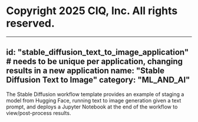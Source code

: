 # Copyright 2025 CIQ, Inc. All rights reserved.
---
id: "stable_diffusion_text_to_image_application" # needs to be **unique** per application, changing results in a new application
name: "Stable Diffusion Text to Image"
category: "ML_AND_AI"
---
The Stable Diffusion workflow template provides an example of staging a model from Hugging Face, running text to image generation given a text prompt, and deploys a Jupyter Notebook at the end of the workflow to view/post-process results.
